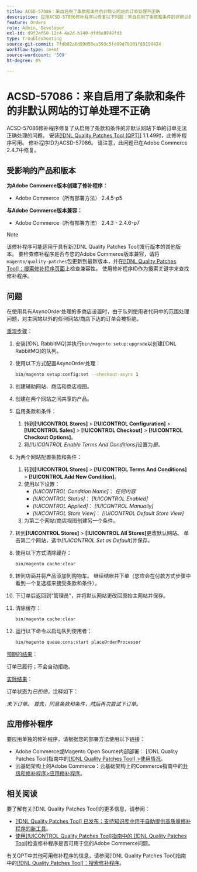 ```yaml
---
title: ACSD-57086：来自启用了条款和条件的非默认网站的订单处理不正确
description: 应用ACSD-57086修补程序以修复以下问题：来自启用了条款和条件的非默认网站的订单无法正确处理。Adobe Commerce
feature: Orders
role: Admin, Developer
exl-id: d9f2ef50-12c4-4a2d-b140-dfd0e8948fd3
type: Troubleshooting
source-git-commit: 7fdb02a6d89d50ea593c5fd99d78101f89198424
workflow-type: tm+mt
source-wordcount: '509'
ht-degree: 0%

---
```


# ACSD-57086：来自启用了条款和条件的非默认网站的订单处理不正确

ACSD-57086修补程序修复了从启用了条款和条件的非默认网站下单的订单无法正确处理的问题。 安装[[!DNL Quality Patches Tool (QPT)]](https://experienceleague.adobe.com/zh-hans/docs/commerce-operations/tools/quality-patches-tool/quality-patches-tool-to-self-serve-quality-patches) 1.1.49时，此修补程序可用。 修补程序ID为ACSD-57086。 请注意，此问题已在Adobe Commerce 2.4.7中修复。

## 受影响的产品和版本

**为Adobe Commerce版本创建了修补程序：**

* Adobe Commerce（所有部署方法） 2.4.5-p5

**与Adobe Commerce版本兼容：**

* Adobe Commerce（所有部署方法） 2.4.3 - 2.4.6-p7

>[!NOTE]
>
>该修补程序可能适用于具有新[!DNL Quality Patches Tool]发行版本的其他版本。 要检查修补程序是否与您的Adobe Commerce版本兼容，请将`magento/quality-patches`包更新到最新版本，并在[[!DNL Quality Patches Tool]：搜索修补程序页面](https://experienceleague.adobe.com/tools/commerce-quality-patches/index.html?lang=zh-Hans)上检查兼容性。 使用修补程序ID作为搜索关键字来查找修补程序。

## 问题

在使用具有AsyncOrder处理的多商店设置时，由于队列使用者代码中的范围处理问题，对主网站以外的任何网站/商店下达的订单会被拒绝。

<u>重现步骤</u>：

1. 安装[!DNL RabbitMQ]并执行`bin/magento setup:upgrade`以创建[!DNL RabbitMQ]的队列。
1. 使用以下方式配置AsyncOrder处理：

   ```bash
   bin/magento setup:config:set --checkout-async 1
   ```

1. 创建辅助网站、商店和商店视图。
1. 创建在两个网站之间共享的产品。
1. 启用条款和条件：
   1. 转到&#x200B;**[!UICONTROL Stores]** > **[!UICONTROL Configuration]** > **[!UICONTROL Sales]** > **[!UICONTROL Checkout]** > **[!UICONTROL Checkout Options]**。
   1. 将&#x200B;*[!UICONTROL Enable Terms And Conditions]*&#x200B;设置为&#x200B;*是*。
1. 为两个网站配置条款和条件：
   1. 转到&#x200B;**[!UICONTROL Stores]** > **[!UICONTROL Terms And Conditions]** > **[!UICONTROL Add New Condition]**。
   1. 使用以下设置：
      * *[!UICONTROL Condition Name]*： *任何内容*
      * *[!UICONTROL Status]*： *[!UICONTROL Enabled]*
      * *[!UICONTROL Applied]*： *[!UICONTROL Manually]*
      * *[!UICONTROL Store View]*： *[!UICONTROL Default Store View]*
   1. 为第二个网站/商店视图创建另一个条件。
1. 转到&#x200B;**[!UICONTROL Stores]** > **[!UICONTROL All Stores]**&#x200B;更改默认网站。 单击第二个网站，选中&#x200B;*[!UICONTROL Set as Default]*&#x200B;并保存。
1. 使用以下方式清除缓存：

   ```bash
   bin/magento cache:clear
   ```

1. 转到店面并将产品添加到购物车。 继续结帐并下单（您应会在付款方式步骤中看到一个复选框来接受条款和条件）。
1. 下订单后返回到“管理员”，并将默认网站更改回原始主网站并保存。
1. 清除缓存：

   ```bash
   bin/magento cache:clear
   ```

1. 运行以下命令以启动队列使用者：

   ```bash
   bin/magento queue:cons:start placeOrderProcessor
   ```

<u>预期的结果</u>：

订单已履行；不会自动拒绝。

<u>实际结果</u>：

订单状态为&#x200B;*已拒绝*，注释如下：

*未下订单。 首先，同意条款和条件，然后再次尝试下订单。*

## 应用修补程序

要应用单独的修补程序，请根据您的部署方法使用以下链接：

* Adobe Commerce或Magento Open Source内部部署： [!DNL Quality Patches Tool]指南中的[[!DNL Quality Patches Tool] >使用情况](/help/tools/quality-patches-tool/usage.md)。
* 云基础架构上的Adobe Commerce：云基础架构上的Commerce指南中的[升级和修补程序>应用修补程序](https://experienceleague.adobe.com/docs/commerce-cloud-service/user-guide/develop/upgrade/apply-patches.html?lang=zh-Hans)。

## 相关阅读

要了解有关[!DNL Quality Patches Tool]的更多信息，请参阅：

* [[!DNL Quality Patches Tool] 已发布：支持知识库中用于自助提供高质量修补程序的新工具](https://experienceleague.adobe.com/zh-hans/docs/commerce-operations/tools/quality-patches-tool/quality-patches-tool-to-self-serve-quality-patches)。
* [使用[!UICONTROL Quality Patches Tool]指南中的 [!DNL Quality Patches Tool]](/help/tools/quality-patches-tool/patches-available-in-qpt/check-patch-for-magento-issue-with-magento-quality-patches.md)检查修补程序是否可用于您的Adobe Commerce问题。


有关QPT中其他可用修补程序的信息，请参阅[!DNL Quality Patches Tool]指南中的[[!DNL Quality Patches Tool]：搜索修补程序](https://experienceleague.adobe.com/tools/commerce-quality-patches/index.html?lang=zh-Hans)。
